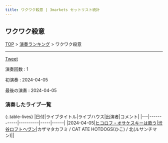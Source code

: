 ```yaml
---
title: ワクワク殺意 | 3markets セットリスト統計
---
```

## ワクワク殺意


[TOP](/setlist/) > [演奏ランキング](songs.html) > ワクワク殺意

___

<a href="https://twitter.com/share?ref_src=twsrc%5Etfw" data-text="3markets[ ]セットリスト > ワクワク殺意" class="twitter-share-button" data-via="3markets" data-hashtags="3markets" data-related="3markets" data-show-count="false">Tweet</a>

演奏回数
: 1

初演奏
: 2024-04-05

最後の演奏
: 2024-04-05









### 演奏したライブ一覧

{:.table-lives}
|日付|ライブタイトル|ライブハウス|出演者|コメント|
|---|------------|----------|-----|------|
|<span class="nowrap">2024-04-05</span>|[ヒコロフ・オサケスキーは歌う](live110.html)|[渋谷ロフトヘヴン](livehouse074.html)|カザマタカフミ / CAT ATE HOTDOGS(ひこ) / 北(ルサンチマン)||



<script async src="https://platform.twitter.com/widgets.js" charset="utf-8"></script>